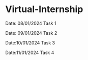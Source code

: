 # Virtual-Internship
Date: 08/01/2024
Task 1


Date: 09/01/2024
Task 2


Date:10/01/2024
Task 3

Date:11/01/2024
Task 4
